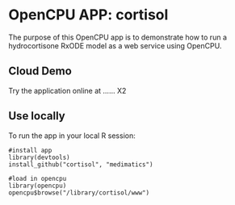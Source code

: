 OpenCPU APP: cortisol
====================
  
The purpose of this OpenCPU app is to demonstrate how to run a hydrocortisone RxODE model as a web service using OpenCPU.

Cloud Demo
----------

Try the application online at ...... X2

Use locally
-----------

To run the app in your local R session:

    #install app
    library(devtools)
    install_github("cortisol", "medimatics")
    
    #load in opencpu
    library(opencpu)
    opencpu$browse("/library/cortisol/www")

